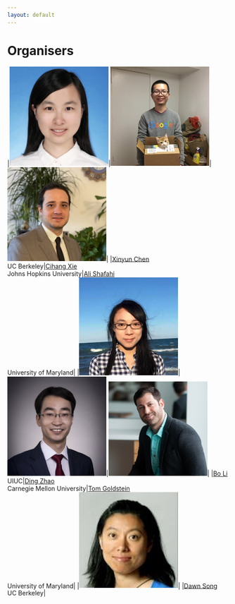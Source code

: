 ```yaml
---
layout: default
---
```


# Organisers


|<img src="/assets/images/xinyun.jpg" alt="Xinyun Chen" width="225"/>|<img src="/assets/images/cihang.jpg" alt="Cihang Xie" width="225"/>|<img src="/assets/images/ali.jpg" alt="Ali Shafahi" width="225"/>|
|[Xinyun Chen](https://jungyhuk.github.io/)<br />UC Berkeley|[Cihang Xie](https://cihangxie.github.io/)<br />Johns Hopkins University|[Ali Shafahi](https://www.cs.umd.edu/~ashafahi/)<br />University of Maryland|
|<img src="/assets/images/boli.png" alt="Bo Li" width="225"/>|<img src="/assets/images/ding_zhao.jpg" alt="Ding Zhao" width="225"/>|<img src="/assets/images/tom.jpg" alt="Tom Goldstein" width="225"/>|
|[Bo Li](https://aisecure.github.io/)<br />UIUC|[Ding Zhao](https://safeai-lab.github.io/)<br />Carnegie Mellon University|[Tom Goldstein](https://www.cs.umd.edu/~tomg/)<br />University of Maryland|
|<img src="/assets/images/dawn.png" alt="Dawn Song" width="225"/>|
|[Dawn Song](https://people.eecs.berkeley.edu/~dawnsong/tom)<br />UC Berkeley|
